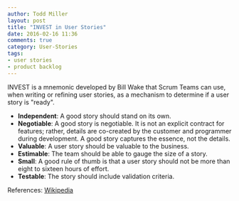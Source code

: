 ```yaml
---
author: Todd Miller
layout: post
title: "INVEST in User Stories"
date: 2016-02-16 11:36
comments: true
category: User-Stories
tags:
- user stories
- product backlog
---
```


INVEST is a mnemonic developed by Bill Wake that Scrum Teams can use, when writing or refining user stories, as a mechanism
to determine if a user story is "ready".

+ **Independent**: A good story should stand on its own.
+ **Negotiable**: A good story is negotiable. It is not an explicit contract for features; rather, details are co-created by the customer and programmer during development. A good story captures the essence, not the details.
+ **Valuable**: A user story should be valuable to the business.
+ **Estimable**: The team should be able to gauge the size of a story.
+ **Small**: A good rule of thumb is that a user story should not be more than eight to sixteen hours of effort.
+ **Testable**: The story should include validation criteria.

References:
[Wikipedia](https://en.wikipedia.org/wiki/INVEST_(mnemonic))
